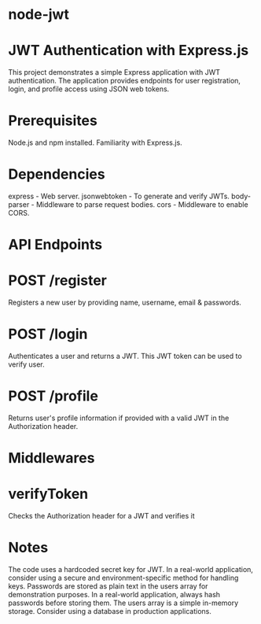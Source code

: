 # node-jwt

# JWT Authentication with Express.js


This project demonstrates a simple Express application with JWT authentication. The application provides endpoints for user registration, login, and profile access using JSON web tokens.



# Prerequisites

  Node.js and npm installed.
  Familiarity with Express.js.

# Dependencies

 express - Web server.
 jsonwebtoken - To generate and verify JWTs.
 body-parser - Middleware to parse request bodies.
 cors - Middleware to enable CORS.

# API Endpoints

# POST /register
Registers a new user by providing name, username, email & passwords.

# POST /login
Authenticates a user and returns a JWT. This JWT token can be used to verify user.

# POST /profile
Returns user's profile information if provided with a valid JWT in the Authorization header.

# Middlewares

# verifyToken
Checks the Authorization header for a JWT and verifies it

# Notes
The code uses a hardcoded secret key for JWT. In a real-world application, consider using a secure and environment-specific method for handling keys.
Passwords are stored as plain text in the users array for demonstration purposes. In a real-world application, always hash passwords before storing them.
The users array is a simple in-memory storage. Consider using a database in production applications.

